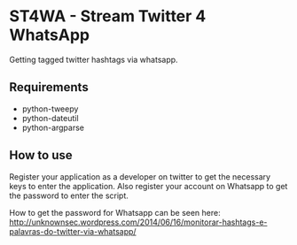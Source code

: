 ST4WA - Stream Twitter 4 WhatsApp
=====

Getting tagged twitter hashtags via whatsapp.

## Requirements ##

* python-tweepy
* python-dateutil
* python-argparse

## How to use ##

Register your application as a developer on twitter to get the necessary keys to enter the application. Also register your account on Whatsapp to get the password to enter the script. 

How to get the password for Whatsapp can be seen here: http://unknownsec.wordpress.com/2014/06/16/monitorar-hashtags-e-palavras-do-twitter-via-whatsapp/
